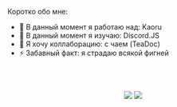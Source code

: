 <!---
**SpongerProfile** это ✨_уникальный_✨ репозиторий `README.md` отвечает за главную страницу моего профиля.

-->
Коротко обо  мне:

- 🔭 В данный момент я работаю над: Kaoru
- 🌱 В данный момент я изучаю: Discord.JS
- 👯 Я хочу коллаборацию: с чаем (TeaDoc)
- ⚡ Забавный факт: я страдаю всякой фигней

<br />
<br />


<p align="center">
	<tr>
		<td align="center" style="padding=0;width=50%;">
			<img src="https://github-readme-stats.vercel.app/api/?username=SpongerXD&title_color=8A2BE2&text_color=e2e2e2&show_icons=true&bg_color=00000000&hide_border=true&icon_color=FA9996&hide_title=true&count_private=true&include_all_commits=true&enable_animations=true" />
		</td>
	</tr>
	<tr>
		<td align="center" style="padding=0;width=50%;">
			<img src="https://github-readme-stats.vercel.app/api/top-langs/?username=SpongerXD&title_color=8A2BE2&text_color=e2e2e2&show_icons=true&bg_color=00000000&hide_border=true&icon_color=FA9996&hide_title=true&count_private=true&enable_animations=true" />
		</td>
	</tr>
</p>
